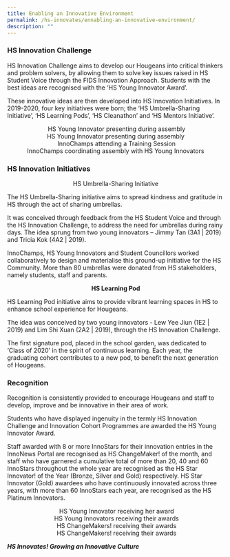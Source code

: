 ```yaml
---
title: Enabling an Innovative Environment
permalink: /hs-innovates/ennabling-an-innovative-environment/
description: ""
---
```

### HS Innovation Challenge  

HS Innovation Challenge aims to develop our Hougeans into critical thinkers and problem solvers, by allowing them to solve key issues raised in HS Student Voice through the FIDS Innovation Approach. Students with the best ideas are recognised with the ‘HS Young Innovator Award’.   

These innovative ideas are then developed into HS Innovation Initiatives. In 2019-2020, four key initiatives were born; the ‘HS Umbrella-Sharing Initiative’, ‘HS Learning Pods’, ‘HS Cleanathon’ and ‘HS Mentors Initiative’.


<center> HS Young Innovator presenting during assembly</center>



<center>HS Young Innovator presenting during assembly</center>



<center> InnoChamps attending a Training Session</center>


<center>InnoChamps coordinating assembly with HS Young Innovators</center>

### HS Innovation Initiatives

<center> HS Umbrella-Sharing Initiative</center>

The HS Umbrella-Sharing initiative aims to spread kindness and gratitude in HS through the act of sharing umbrellas. 


It was conceived through feedback from the HS Student Voice and through the HS Innovation Challenge, to address the need for umbrellas during rainy days. The idea sprung from two young innovators – Jimmy Tan (3A1 | 2019) and Tricia Kok (4A2 | 2019).

InnoChamps, HS Young Innovators and Student Councillors worked collaboratively to design and materialise this ground-up initiative for the HS Community. More than 80 umbrellas were donated from HS stakeholders, namely students, staff and parents.

<center><b>HS Learning Pod</b></center>

HS Learning Pod initiative aims to provide vibrant learning spaces in HS to enhance school experience for Hougeans. 

  

The idea was conceived by two young innovators - Lew Yee Jiun (1E2 | 2019) and Lim Shi Xuan (2A2 | 2019), through the HS Innovation Challenge. 

  

The first signature pod, placed in the school garden, was dedicated to ‘Class of 2020’ in the spirit of continuous learning. Each year, the graduating cohort contributes to a new pod, to benefit the next generation of Hougeans.

  

### Recognition

Recognition is consistently provided to encourage Hougeans and staff to develop, improve and be innovative in their area of work. 

  

Students who have displayed ingenuity in the termly HS Innovation Challenge and Innovation Cohort Programmes are awarded the HS Young Innovator Award.

  

Staff awarded with 8 or more InnoStars for their innovation entries in the InnoNews Portal are recognised as HS ChangeMaker! of the month, and staff who have garnered a cumulative total of more than 20, 40 and 60 InnoStars throughout the whole year are recognised as the HS Star Innovator! of the Year (Bronze, Silver and Gold) respectively. HS Star Innovator (Gold) awardees who have continuously innovated across three years, with more than 60 InnoStars each year, are recognised as the HS Platinum Innovators.

<center> HS Young Innovator receiving her award</center>

<center> HS Young Innovators receiving their awards</center>

<center> HS ChangeMakers! receiving their awards</center>

<center> HS ChangeMakers! receiving their awards</center>

**_HS Innovates! Growing an Innovative Culture_**